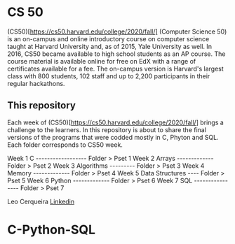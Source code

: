# CS 50

(CS50)[https://cs50.harvard.edu/college/2020/fall/] (Computer Science 50) is an on-campus and online introductory course on computer science taught at Harvard University and, as of 2015, Yale University as well. In 2016, CS50 became available to high school students as an AP course. The course material is available online for free on EdX with a range of certificates available for a fee. The on-campus version is Harvard's largest class with 800 students, 102 staff and up to 2,200 participants in their regular hackathons.

## This repository

Each week of (CS50)[https://cs50.harvard.edu/college/2020/fall/] brings a challenge to the learners.
In this repository is about to share the final versions of the programs that were codded mostly in C, Phyton and SQL. Each folder corresponds to CS50 week.

Week 1 C ------------------ Folder > Pset 1
Week 2 Arrays ------------- Folder > Pset 2
Week 3 Algorithms --------- Folder > Pset 3
Week 4 Memory ------------- Folder > Pset 4
Week 5 Data Structures ---- Folder > Pset 5
Week 6 Python ------------- Folder > Pset 6
Week 7 SQL ---------------- Folder > Pset 7

Leo Cerqueira
[Linkedin](www.linkedin.com/in/leocerqueira-programmer)
# C-Python-SQL
